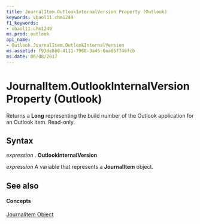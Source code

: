 ```yaml
---
title: JournalItem.OutlookInternalVersion Property (Outlook)
keywords: vbaol11.chm1249
f1_keywords:
- vbaol11.chm1249
ms.prod: outlook
api_name:
- Outlook.JournalItem.OutlookInternalVersion
ms.assetid: f93de8b8-4111-7968-3a45-6ea05f746fcb
ms.date: 06/08/2017
---
```



# JournalItem.OutlookInternalVersion Property (Outlook)

Returns a **Long** representing the build number of the Outlook application for an Outlook item. Read-only.


## Syntax

 _expression_ . **OutlookInternalVersion**

 _expression_ A variable that represents a **JournalItem** object.


## See also


#### Concepts


[JournalItem Object](journalitem-object-outlook.md)

